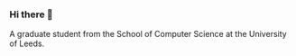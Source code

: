 ### Hi there 👋

A graduate student from the School of Computer Science at the University of Leeds.

